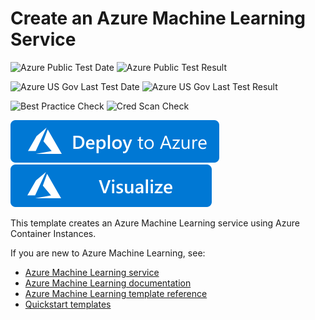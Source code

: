 # Create an Azure Machine Learning Service

![Azure Public Test Date](https://azurequickstartsservice.blob.core.windows.net/badges/101-machine-learning-service-create/PublicLastTestDate.svg)
![Azure Public Test Result](https://azurequickstartsservice.blob.core.windows.net/badges/101-machine-learning-service-create/PublicDeployment.svg)

![Azure US Gov Last Test Date](https://azurequickstartsservice.blob.core.windows.net/badges/101-machine-learning-service-create/FairfaxLastTestDate.svg)
![Azure US Gov Last Test Result](https://azurequickstartsservice.blob.core.windows.net/badges/101-machine-learning-service-create/FairfaxDeployment.svg)

![Best Practice Check](https://azurequickstartsservice.blob.core.windows.net/badges/101-machine-learning-service-create/BestPracticeResult.svg)
![Cred Scan Check](https://azurequickstartsservice.blob.core.windows.net/badges/101-machine-learning-service-create/CredScanResult.svg)

[![Deploy To Azure](https://raw.githubusercontent.com/Azure/azure-quickstart-templates/master/1-CONTRIBUTION-GUIDE/images/deploytoazure.svg?sanitize=true)](https://portal.azure.com/#create/Microsoft.Template/uri/https%3A%2F%2Fraw.githubusercontent.com%2FAzure%2Fazure-quickstart-templates%2Fmaster%2F101-machine-learning-service-create%2Fazuredeploy.json)
[![Visualize](https://raw.githubusercontent.com/Azure/azure-quickstart-templates/master/1-CONTRIBUTION-GUIDE/images/visualizebutton.svg?sanitize=true)](http://armviz.io/#/?load=https%3A%2F%2Fraw.githubusercontent.com%2FAzure%2Fazure-quickstart-templates%2Fmaster%2F101-machine-learning-service-create%2Fazuredeploy.json)

This template creates an Azure Machine Learning service using Azure Container Instances.

If you are new to Azure Machine Learning, see:

- [Azure Machine Learning service](https://azure.microsoft.com/services/machine-learning-service/)
- [Azure Machine Learning documentation](https://docs.microsoft.com/azure/machine-learning/)
- [Azure Machine Learning template reference](https://docs.microsoft.com/azure/templates/microsoft.machinelearningservices/allversions)
- [Quickstart templates](https://azure.microsoft.com/resources/templates/)
